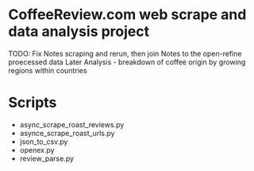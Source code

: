 # CoffeeReview.com web scrape and data analysis project


TODO: 
Fix Notes scraping and rerun, then join Notes to the open-refine proecessed data
Later Analysis - breakdown of coffee origin by growing regions within countries


# Scripts
* async_scrape_roast_reviews.py
* asynce_scrape_roast_urls.py
* json_to_csv.py
* openex.py
* review_parse.py
